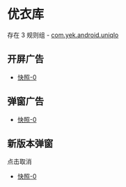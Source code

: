 # 优衣库

存在 3 规则组 - [com.yek.android.uniqlo](/src/apps/com.yek.android.uniqlo.ts)

## 开屏广告

- [快照-0](https://i.gkd.li/import/13212257)

## 弹窗广告

- [快照-0](https://i.gkd.li/import/13212320)

## 新版本弹窗

点击取消

- [快照-0](https://i.gkd.li/import/13446421)
